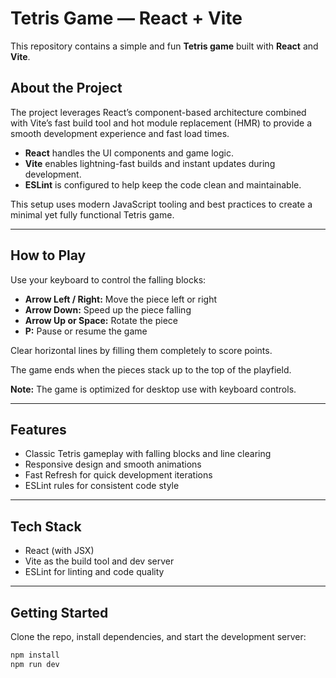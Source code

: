 # Tetris Game — React + Vite

This repository contains a simple and fun **Tetris game** built with **React** and **Vite**.

## About the Project

The project leverages React’s component-based architecture combined with Vite’s fast build tool and hot module replacement (HMR) to provide a smooth development experience and fast load times.

- **React** handles the UI components and game logic.
- **Vite** enables lightning-fast builds and instant updates during development.
- **ESLint** is configured to help keep the code clean and maintainable.

This setup uses modern JavaScript tooling and best practices to create a minimal yet fully functional Tetris game.

---

## How to Play

Use your keyboard to control the falling blocks:

- **Arrow Left / Right:** Move the piece left or right  
- **Arrow Down:** Speed up the piece falling  
- **Arrow Up or Space:** Rotate the piece  
- **P:** Pause or resume the game  

Clear horizontal lines by filling them completely to score points.

The game ends when the pieces stack up to the top of the playfield.

**Note:** The game is optimized for desktop use with keyboard controls.

---

## Features

- Classic Tetris gameplay with falling blocks and line clearing  
- Responsive design and smooth animations  
- Fast Refresh for quick development iterations  
- ESLint rules for consistent code style  

---

## Tech Stack

- React (with JSX)  
- Vite as the build tool and dev server  
- ESLint for linting and code quality  

---

## Getting Started

Clone the repo, install dependencies, and start the development server:

```bash
npm install
npm run dev
